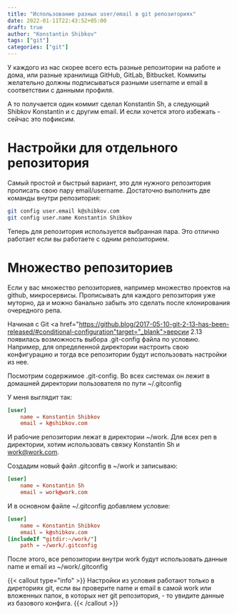 ```yaml
---
title: "Использование разных user/email в git репозиториях"
date: 2022-01-11T22:43:52+05:00
draft: true
author: "Konstantin Shibkov"
tags: ["git"]
categories: ["git"]
---
```


У каждого из нас скорее всего есть разные репозитории на работе
и дома, или разные хранилища GitHub, GitLab, Bitbucket.
Коммиты желательно должны подписываться разными username и email в соответствии
с данными профиля.

А то получается один коммит сделал Konstantin Sh, а следующий Shibkov Konstantin
и с другим email. И если хочется этого избежать - сейчас это пофиксим.

# Настройки для отдельного репозитория

Самый простой и быстрый вариант, это для нужного репозитория прописать
свою пару email/username. Достаточно выполнить две команды внутри репозитория:

```bash
git config user.email k@shibkov.com
git config user.name Konstantin Shibkov
```

Теперь для репозитория используется выбранная пара. Это отлично работает если вы
работаете с одним репозиторием.

# Множество репозиториев

Если у вас множество репозиториев, например множество проектов на github, микросервисы.
Прописывать для каждого репозитория уже муторно, да и можно банально забыть это сделать
после клонирования очередного репа.

Начиная с Git
<a href="https://github.blog/2017-05-10-git-2-13-has-been-released/#conditional-configuration"target="_blank">версии 2.13</a>
появилась возможность выбора .git-config файла по условию. Например, для определенной директории
настроить свою конфигурацию и тогда все репозитории будут использовать настройки из нее.

Посмотрим содержимое .git-config. Во всех системах он лежит в домашней директории пользователя
по пути ~/.gitconfig

У меня выглядит так:

```toml
[user]
    name = Konstantin Shibkov
    email = k@shibkov.com
```

И рабочие репозитории лежат в директории ~/work. Для всех реп в директории, хотим использовать связку
Konstantin Sh и work@work.com.

Создадим новый файл .gitconfig в ~/work и записываю:

```toml
[user]
    name = Konstantin Sh
    email = work@work.com
```

И в основном файле ~/.gitconfig добавляем условие:

```toml
[user]
    name = Konstantin Shibkov
    email = k@shibkov.com
[includeIf "gitdir:~/work/"]
    path = ~/work/.gitconfig
```

После этого, все репозитории внутри work будут использовать данные name и email из ~/work/.gitconfig

{{< callout type="info" >}}
<i class="fas fa-info-circle"></i> Настройки из условия работают только в диреториях git,
если вы проверите name и email в самой work или вложенных папок, в которых нет git репозитория, -
то увидите данные из базового конфига.
{{< /callout >}}

